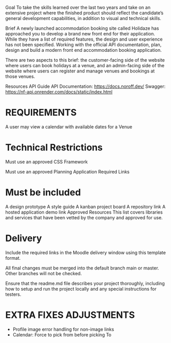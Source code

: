Goal
To take the skills learned over the last two years and take on an extensive project where the finished product should reflect the candidate’s general development capabilities, in addition to visual and technical skills.

Brief
A newly launched accommodation booking site called Holidaze has approached you to develop a brand new front end for their application. While they have a list of required features, the design and user experience has not been specified. Working with the official API documentation, plan, design and build a modern front end accommodation booking application.

There are two aspects to this brief: the customer-facing side of the website where users can book holidays at a venue, and an admin-facing side of the website where users can register and manage venues and bookings at those venues.

Resources
API Guide API Documentation: https://docs.noroff.dev/
Swagger: https://nf-api.onrender.com/docs/static/index.html

# REQUIREMENTS

<!-- A user may view a list of Venues -->

<!-- A user may search for a specific Venue -->

<!-- A user may view a specific Venue page by id -->

A user may view a calendar with available dates for a Venue

<!-- A user with a stud.noroff.no email may register as a customer -->

<!-- A registered customer may create a booking at a Venue -->

<!-- A registered customer may view their upcoming bookings -->

<!-- A user with a stud.noroff.no email may register as a Venue manager -->

<!-- A registered Venue manager may create a Venue -->

<!-- A registered Venue manager may update a Venue they manage -->

<!-- A registered Venue manager may delete a Venue they manage -->

<!-- A registered Venue manager may view bookings for a Venue they manage -->

<!-- A registered user may login -->

<!-- A registered user may update their avatar -->

<!-- A registered user may logout -->

# Technical Restrictions

<!-- Must use an approved JavaScript Framework -->

Must use an approved CSS Framework

<!-- Must be hosted on an approved Static Host
(Currently only manual upolad works) -->

<!-- Must use an approved Design Application -->

Must use an approved Planning Application
Required Links

# Must be included

<!-- A Gantt chart for project timing -->

A design prototype
A style guide
A kanban project board
A repository link
A hosted application demo link
Approved Resources
This list covers libraries and services that have been vetted by the company and approved for use.

# Delivery

Include the required links in the Moodle delivery window using this template format.

All final changes must be merged into the default branch main or master. Other branches will not be checked.

Ensure that the readme.md file describes your project thoroughly, including how to setup and run the project locally and any special instructions for testers.

# EXTRA FIXES ADJUSTMENTS

- Profile image error handling for non-image links
- Calendar: Force to pick from before picking To
